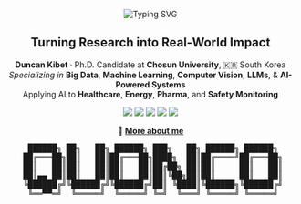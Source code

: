 <!-- ✨ DUNCAN KIBET GITHUB HEADER ✨ -->

<!-- Typing SVG Header -->
<p align="center">
  <img src="https://readme-typing-svg.herokuapp.com?font=Fira+Code&size=24&duration=3000&pause=1000&color=00FFC8&center=true&vCenter=true&width=600&lines=Hi%2C+I'm+Duncan+Kibet;PhD+Candidate+%7C+Big+Data+%7C+AI+Researcher;Computer+Vision+%7C+LLMs+%7C+ML+Engineer" alt="Typing SVG" />
</p>

<!-- Cool Title and Summary -->
<h2 align="center"> Turning Research into Real-World Impact</h2>

<p align="center">
  <strong>Duncan Kibet</strong> · Ph.D. Candidate at <strong>Chosun University</strong>, 🇰🇷 South Korea  
  <br>
  <em>Specializing in</em> <b>Big Data</b>, <b>Machine Learning</b>, <b>Computer Vision</b>, <b>LLMs</b>, & <b>AI-Powered Systems</b>  
  <br>
  Applying AI to <b>Healthcare</b>, <b>Energy</b>, <b>Pharma</b>, and <b>Safety Monitoring</b>
</p>

<!-- Tech Badges -->
<p align="center">
  <img src="https://img.shields.io/badge/-Python-3776AB?style=for-the-badge&logo=python&logoColor=white"/>
  <img src="https://img.shields.io/badge/-TensorFlow-FF6F00?style=for-the-badge&logo=tensorflow&logoColor=white"/>
  <img src="https://img.shields.io/badge/-PyTorch-EE4C2C?style=for-the-badge&logo=pytorch&logoColor=white"/>
  <img src="https://img.shields.io/badge/-FastAPI-009688?style=for-the-badge&logo=fastapi&logoColor=white"/>
  <img src="https://img.shields.io/badge/-Flutter-02569B?style=for-the-badge&logo=flutter&logoColor=white"/>
</p>
<p align="center">
  🔗 <a href="https://about-duncankibet.web.app" target="_blank"><b>More about me</b></a>
</p>

<!-- ASCII ART HEADER -->
<!-- 🔥 Stylized ASCII Art Header for Duncan Kibet -->

<pre align="center">
  ██████╗ ██╗   ██╗ ██████╗ ███╗   ██╗ ██████╗ ██████╗ 
 ██╔═══██╗██║   ██║██╔═══██╗████╗  ██║██╔════╝██╔═══██╗
 ██║   ██║██║   ██║██║   ██║██╔██╗ ██║██║     ██║   ██║
 ██║▄▄ ██║██║   ██║██║   ██║██║╚██╗██║██║     ██║   ██║
 ╚██████╔╝╚██████╔╝╚██████╔╝██║ ╚████║╚██████╗╚██████╔╝
  ╚══▀▀═╝  ╚═════╝  ╚═════╝ ╚═╝  ╚═══╝ ╚═════╝ ╚═════╝ 
</pre>

